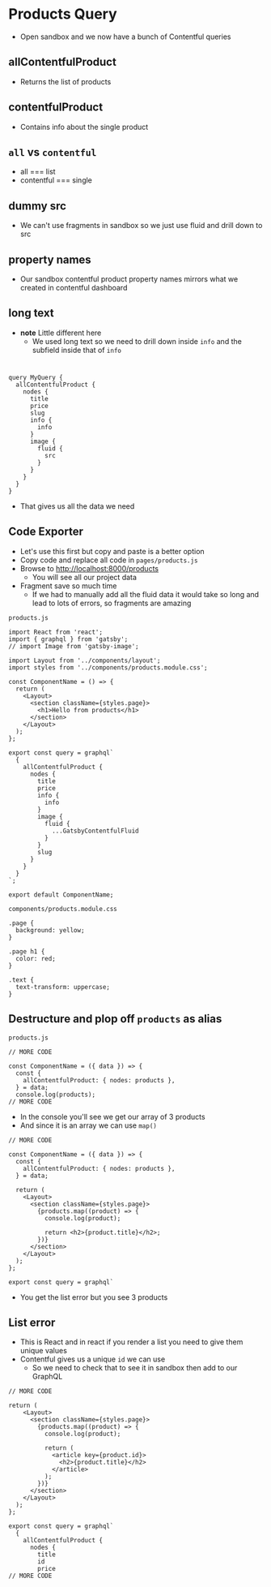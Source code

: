 # Products Query
* Open sandbox and we now have a bunch of Contentful queries

## allContentfulProduct
* Returns the list of products

## contentfulProduct
* Contains info about the single product

## `all` vs `contentful`
* all === list
* contentful === single

## dummy src
* We can't use fragments in sandbox so we just use fluid and drill down to src

## property names
* Our sandbox contentful product property names mirrors what we created in contentful dashboard

## long text
* **note** Little different here
    - We used long text so we need to drill down inside `info` and the subfield inside that of `info`

#
```
query MyQuery {
  allContentfulProduct {
    nodes {
      title
      price
      slug
      info {
        info
      }
      image {
        fluid {
          src
        }
      }
    }
  }
}
```

* That gives us all the data we need

## Code Exporter
* Let's use this first but copy and paste is a better option
* Copy code and replace all code in `pages/products.js`
* Browse to [http://localhost:8000/products](http://localhost:8000/products)
    - You will see all our project data
* Fragment save so much time
    - If we had to manually add all the fluid data it would take so long and lead to lots of errors, so fragments are amazing

`products.js`

```
import React from 'react';
import { graphql } from 'gatsby';
// import Image from 'gatsby-image';

import Layout from '../components/layout';
import styles from '../components/products.module.css';

const ComponentName = () => {
  return (
    <Layout>
      <section className={styles.page}>
        <h1>Hello from products</h1>
      </section>
    </Layout>
  );
};

export const query = graphql`
  {
    allContentfulProduct {
      nodes {
        title
        price
        info {
          info
        }
        image {
          fluid {
            ...GatsbyContentfulFluid
          }
        }
        slug
      }
    }
  }
`;

export default ComponentName;
```

`components/products.module.css`

```
.page {
  background: yellow;
}

.page h1 {
  color: red;
}

.text {
  text-transform: uppercase;
}
```

## Destructure and plop off `products` as alias

`products.js`

```
// MORE CODE

const ComponentName = ({ data }) => {
  const {
    allContentfulProduct: { nodes: products },
  } = data;
  console.log(products);
// MORE CODE
```

* In the console you'll see we get our array of 3 products
* And since it is an array we can use `map()`

```
// MORE CODE

const ComponentName = ({ data }) => {
  const {
    allContentfulProduct: { nodes: products },
  } = data;

  return (
    <Layout>
      <section className={styles.page}>
        {products.map((product) => {
          console.log(product);

          return <h2>{product.title}</h2>;
        })}
      </section>
    </Layout>
  );
};

export const query = graphql`
```

* You get the list error but you see 3 products

## List error
* This is React and in react if you render a list you need to give them unique values
* Contentful gives us a unique `id` we can use
    - So we need to check that to see it in sandbox then add to our GraphQL

```
// MORE CODE

return (
    <Layout>
      <section className={styles.page}>
        {products.map((product) => {
          console.log(product);

          return (
            <article key={product.id}>
              <h2>{product.title}</h2>
            </article>
          );
        })}
      </section>
    </Layout>
  );
};

export const query = graphql`
  {
    allContentfulProduct {
      nodes {
        title
        id
        price
// MORE CODE
```
